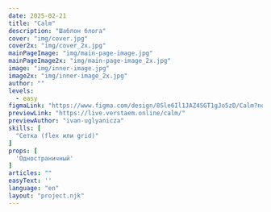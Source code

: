 ```yaml
---
date: 2025-02-21
title: "Calm"
description: "Шаблон блога"
cover: "img/cover.jpg"
cover2x: "img/cover_2x.jpg"
mainPageImage: "img/main-page-image.jpg"
mainPageImage2x: "img/main-page-image_2x.jpg"
image: "img/inner-image.jpg"
image2x: "img/inner-image_2x.jpg"
author: ""
levels:
  - easy
figmaLink: "https://www.figma.com/design/8Sle6Il1JAZ4SGT1gJo5zD/Calm?node-id=0-1&t=jLxdRjVVqR5rDdvR-1"
previewLink: "https://live.verstaem.online/calm/"
previewAuthor: "ivan-uglyanicza"
skills: [
  "Сетка (flex или grid)"
]
props: [
  'Одностраничный'
]
articles: ""
easyText: ''
language: "en"
layout: "project.njk"
---
```

